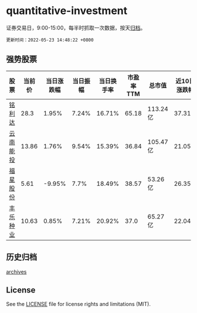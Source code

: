 # quantitative-investment

证券交易日，9:00-15:00，每半时抓取一次数据，按天[归档](archives)。

`更新时间：2022-05-23 14:48:22 +0800`

## 强势股票

|股票|当前价|当日涨跌幅|当日振幅|当日换手率|市盈率TTM|总市值|近10日涨跌幅|
|----|----|----|----|----|----|----|----|
|[铭利达](https://xueqiu.com/S/SZ301268)|28.3|1.95%|7.24%|16.71%|65.18|113.24亿|37.31%|
|[云南能投](https://xueqiu.com/S/SZ002053)|13.86|1.76%|9.54%|15.39%|36.84|105.47亿|21.05%|
|[福星股份](https://xueqiu.com/S/SZ000926)|5.61|-9.95%|7.7%|18.49%|38.57|53.26亿|26.35%|
|[丰乐种业](https://xueqiu.com/S/SZ000713)|10.63|0.85%|7.21%|20.92%|37.0|65.27亿|22.04%|

## 历史归档

[archives](archives)

## License

See the [LICENSE](LICENSE) file for license rights and limitations (MIT).